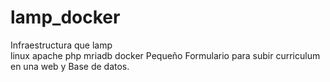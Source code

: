 # lamp_docker
Infraestructura que lamp  
linux apache php mriadb docker
Pequeño Formulario para subir curriculum en una web y Base de datos.


